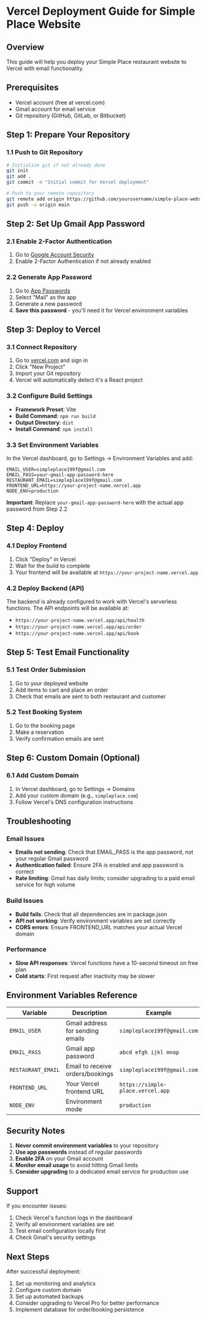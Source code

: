 # Vercel Deployment Guide for Simple Place Website

## Overview
This guide will help you deploy your Simple Place restaurant website to Vercel with email functionality.

## Prerequisites
- Vercel account (free at vercel.com)
- Gmail account for email service
- Git repository (GitHub, GitLab, or Bitbucket)

## Step 1: Prepare Your Repository

### 1.1 Push to Git Repository
```bash
# Initialize git if not already done
git init
git add .
git commit -m "Initial commit for Vercel deployment"

# Push to your remote repository
git remote add origin https://github.com/yourusername/simple-place-website.git
git push -u origin main
```

## Step 2: Set Up Gmail App Password

### 2.1 Enable 2-Factor Authentication
1. Go to [Google Account Security](https://myaccount.google.com/security)
2. Enable 2-Factor Authentication if not already enabled

### 2.2 Generate App Password
1. Go to [App Passwords](https://myaccount.google.com/apppasswords)
2. Select "Mail" as the app
3. Generate a new password
4. **Save this password** - you'll need it for Vercel environment variables

## Step 3: Deploy to Vercel

### 3.1 Connect Repository
1. Go to [vercel.com](https://vercel.com) and sign in
2. Click "New Project"
3. Import your Git repository
4. Vercel will automatically detect it's a React project

### 3.2 Configure Build Settings
- **Framework Preset**: Vite
- **Build Command**: `npm run build`
- **Output Directory**: `dist`
- **Install Command**: `npm install`

### 3.3 Set Environment Variables
In the Vercel dashboard, go to Settings → Environment Variables and add:

```
EMAIL_USER=simpleplace199f@gmail.com
EMAIL_PASS=your-gmail-app-password-here
RESTAURANT_EMAIL=simpleplace199f@gmail.com
FRONTEND_URL=https://your-project-name.vercel.app
NODE_ENV=production
```

**Important**: Replace `your-gmail-app-password-here` with the actual app password from Step 2.2

## Step 4: Deploy

### 4.1 Deploy Frontend
1. Click "Deploy" in Vercel
2. Wait for the build to complete
3. Your frontend will be available at `https://your-project-name.vercel.app`

### 4.2 Deploy Backend (API)
The backend is already configured to work with Vercel's serverless functions. The API endpoints will be available at:
- `https://your-project-name.vercel.app/api/health`
- `https://your-project-name.vercel.app/api/order`
- `https://your-project-name.vercel.app/api/book`

## Step 5: Test Email Functionality

### 5.1 Test Order Submission
1. Go to your deployed website
2. Add items to cart and place an order
3. Check that emails are sent to both restaurant and customer

### 5.2 Test Booking System
1. Go to the booking page
2. Make a reservation
3. Verify confirmation emails are sent

## Step 6: Custom Domain (Optional)

### 6.1 Add Custom Domain
1. In Vercel dashboard, go to Settings → Domains
2. Add your custom domain (e.g., `simpleplace.com`)
3. Follow Vercel's DNS configuration instructions

## Troubleshooting

### Email Issues
- **Emails not sending**: Check that EMAIL_PASS is the app password, not your regular Gmail password
- **Authentication failed**: Ensure 2FA is enabled and app password is correct
- **Rate limiting**: Gmail has daily limits; consider upgrading to a paid email service for high volume

### Build Issues
- **Build fails**: Check that all dependencies are in package.json
- **API not working**: Verify environment variables are set correctly
- **CORS errors**: Ensure FRONTEND_URL matches your actual Vercel domain

### Performance
- **Slow API responses**: Vercel functions have a 10-second timeout on free plan
- **Cold starts**: First request after inactivity may be slower

## Environment Variables Reference

| Variable | Description | Example |
|----------|-------------|---------|
| `EMAIL_USER` | Gmail address for sending emails | `simpleplace199f@gmail.com` |
| `EMAIL_PASS` | Gmail app password | `abcd efgh ijkl mnop` |
| `RESTAURANT_EMAIL` | Email to receive orders/bookings | `simpleplace199f@gmail.com` |
| `FRONTEND_URL` | Your Vercel frontend URL | `https://simple-place.vercel.app` |
| `NODE_ENV` | Environment mode | `production` |

## Security Notes

1. **Never commit environment variables** to your repository
2. **Use app passwords** instead of regular passwords
3. **Enable 2FA** on your Gmail account
4. **Monitor email usage** to avoid hitting Gmail limits
5. **Consider upgrading** to a dedicated email service for production use

## Support

If you encounter issues:
1. Check Vercel's function logs in the dashboard
2. Verify all environment variables are set
3. Test email configuration locally first
4. Check Gmail's security settings

## Next Steps

After successful deployment:
1. Set up monitoring and analytics
2. Configure custom domain
3. Set up automated backups
4. Consider upgrading to Vercel Pro for better performance
5. Implement database for order/booking persistence
